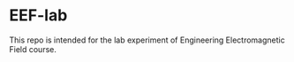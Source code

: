 # EEF-lab
This repo is intended for the lab experiment of Engineering Electromagnetic Field course.
